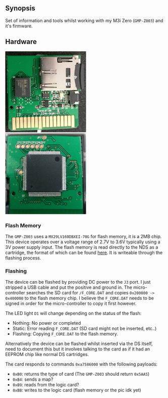 ## Synopsis

Set of information and tools whilst working with my M3i Zero (`GMP-Z003`) and
it's firmware.

## Hardware

<a href="PCB.jpg" target="_blank"><img src="PCB.jpg" alt="Image of the carts PCB" width="256px" height="256px"></a>
<a href="FPGA.jpg" target="_blank"><img src="FPGA.jpg" alt="Image of the FPGA" width="256px" height="256px"></a>

### Flash Memory

The `GMP-Z003` uses a `MX29LV160DBXEI-70G` for flash memory, it is a 2MB chip.
This device operates over a voltage range of 2.7V to 3.6V typically using a 3V
power supply input. The flash memory is read directly to the NDS as a cartridge,
the format of which can be found [here](http://dsibrew.org/wiki/DSi_Cartridge_Header).
It is writeable through the flashing process.

### Flashing

The device can be flashed by providing DC power to the `J3` port. I just stripped
a USB cable and put the positive and ground in. The micro-controller searches
the SD card for `/F_CORE.DAT` and copies `0x200000 -> 0x400000` to the flash
memory chip. I believe the `F_CORE.DAT` needs to be signed in order for the
micro-controller to copy it first however.

The LED light `D1` will change depending on the status of the flash:
* Nothing: No power or completed
* Static: Error reading `F_CORE.DAT` (SD card might not be inserted, etc..)
* Flashing: Copying `F_CORE.DAT` to the flash memory.

Alternatively the device can be flashed whilst inserted via the DS itself,
need to document this but it involves talking to the card as if it had an EEPROM
chip like normal DS cartridges.

The card responds to commands `0xa7586000` with the following payloads:

* `0xB0`: returns the type of card (The `GMP-Z003` should return `0x5AA5`)
* `0xB4`: sends a map?
* `0xB9`: reads from the logic card?
* `0xBB`: writes to the logic card (flash memory or the pic idk yet)

